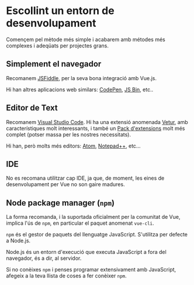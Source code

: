 Escollint un entorn de desenvolupament
=================================

Començem pel mètode més simple i acabarem amb métodes més complexes i adeqüats per projectes grans.


Simplement el navegador
-----------------------

Recomanem [JSFiddle](https://jsfiddle.net/), per la seva bona integració amb Vue.js.

Hi han altres aplicacions web similars: [CodePen](https://codepen.io/), [JS Bin](https://jsbin.com/), etc..

Editor de Text
--------------

Recomanem [Visual Studio Code](https://code.visualstudio.com/). Hi ha una extensió anomenada [Vetur](https://marketplace.visualstudio.com/items?itemName=octref.vetur), amb característiques molt interessants, i també un [Pack d'extensions](https://marketplace.visualstudio.com/items?itemName=mubaidr.vuejs-extension-pack) molt més complet (potser massa per les nostres necessitats).

Hi han, però molts més editors: [Atom](https://atom.io/), [Notepad++](https://notepad-plus-plus.org/), etc...


IDE
---

No es recomana utilitzar cap IDE, ja que, de moment, les eines de desenvolupament per Vue no son gaire madures.

Node package manager (`npm`)
------------------

La forma recomanda, i la suportada oficialment per la comunitat de Vue, implica l'ús de `npm`, en particular el paquet anomenat `vue-cli`.

`npm` és el gestor de paquets del llenguatge JavaScript. S'utilitza per defecte a Node.js.

Node.js és un entorn d'execució que executa JavaScript a fora del navegador, és a dir, al servidor.

Si no conèixes `npm` i penses programar extensivament amb JavaScript, afegeix a la teva llista de coses a fer conèixer `npm`.